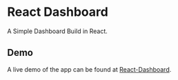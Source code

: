 # React Dashboard

A Simple Dashboard Build in React.

## Demo

A live demo of the app can be found at [React-Dashboard](https://nikhilsaini11.github.io/react-dashboard/).
